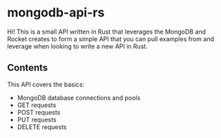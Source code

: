 # mongodb-api-rs
Hi! This is a small API written in Rust that leverages the MongoDB and Rocket creates to form a simple API that you can pull examples from and leverage when looking to write a new API in Rust.

## Contents

This API covers the basics:
- MongoDB database connections and pools
- GET requests
- POST requests
- PUT requests
- DELETE requests
